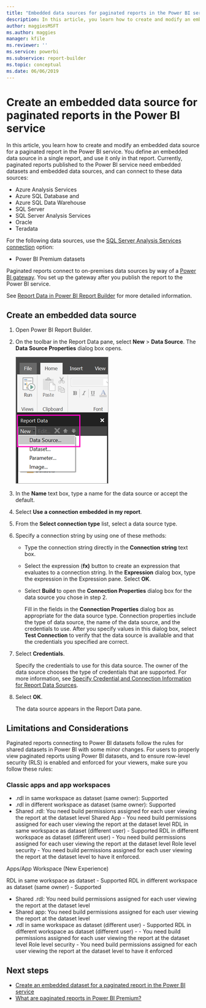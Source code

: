 ```yaml
---
title: "Embedded data sources for paginated reports in the Power BI service"
description: In this article, you learn how to create and modify an embedded data source in a paginated report in the Power BI service.
author: maggiesMSFT
ms.author: maggies
manager: kfile
ms.reviewer: ''
ms.service: powerbi
ms.subservice: report-builder
ms.topic: conceptual
ms.date: 06/06/2019
---
```


# Create an embedded data source for paginated reports in the Power BI service

In this article, you learn how to create and modify an embedded data source for a paginated report in the Power BI service. You define an embedded data source in a single report, and use it only in that report. Currently, paginated reports published to the Power BI service need embedded datasets and embedded data sources, and can connect to these data sources:

- Azure Analysis Services
- Azure SQL Database and 
- Azure SQL Data Warehouse
- SQL Server
- SQL Server Analysis Services
- Oracle 
- Teradata 

For the following data sources, use the [SQL Server Analysis Services connection](service-premium-connect-tools.md) option:

- Power BI Premium datasets

Paginated reports connect to on-premises data sources by way of a [Power BI gateway](service-gateway-getting-started.md). You set up the gateway after you publish the report to the Power BI service.

See [Report Data in Power BI Report Builder](report-builder-data.md) for more detailed information.

## Create an embedded data source
  
1. Open Power BI Report Builder.

1. On the toolbar in the Report Data pane, select **New** > **Data Source**. The **Data Source Properties** dialog box opens.

    ![New Data Source](media/paginated-reports-embedded-data-source/power-bi-paginated-new-data-source.png)
  
2.  In the **Name** text box, type a name for the data source or accept the default.  
  
3.  Select **Use a connection embedded in my report**.  
  
1.  From the **Select connection type** list, select a data source type. 

1.  Specify a connection string by using one of these methods:  
  
    -   Type the connection string directly in the **Connection string** text box. 
  
    -   Select the expression (**fx)** button to create an expression that evaluates to a connection string. In the **Expression** dialog box, type the expression in the Expression pane. Select **OK**. 
  
    -   Select **Build** to open the **Connection Properties** dialog box for the data source you chose in step 2.  
  
        Fill in the fields in the **Connection Properties** dialog box as appropriate for the data source type. Connection properties include the type of data source, the name of the data source, and the credentials to use. After you specify values in this dialog box, select **Test Connection** to verify that the data source is available and that the credentials you specified are correct.  
  
4.  Select **Credentials**.  
  
     Specify the credentials to use for this data source. The owner of the data source chooses the type of credentials that are supported. For more information, see [Specify Credential and Connection Information for Report Data Sources](https://docs.microsoft.com/sql/reporting-services/report-data/specify-credential-and-connection-information-for-report-data-sources).
  
5.  Select **OK**.  
  
     The data source appears in the Report Data pane.  
     
## Limitations and Considerations

Paginated reports connecting to Power BI datasets follow the rules for shared datasets in Power BI with some minor changes.  For users to properly view paginated reports using Power BI datasets, and to ensure  row-level security (RLS) is enabled and enforced for your viewers, make sure you follow these rules:

### Classic apps and app workspaces

- .rdl in same workspace as dataset (same owner): Supported
- .rdl in different workspace as dataset (same owner): Supported
- Shared .rdl: You need build permissions assigned for each user viewing the report at the dataset level
Shared App	- You need build permissions assigned for each user viewing the report at the dataset level
RDL in same workspace as dataset (different user)	- Supported
RDL in different workspace as dataset (different user)	- You need build permissions assigned for each user viewing the report at the dataset level
Role level security	- You need build permissions assigned for each user viewing the report at the dataset level to have it enforced.

Apps/App Workspace (New Experience)

RDL in same workspace as dataset - Supported
RDL in different workspace as dataset (same owner)	- Supported
- Shared .rdl: You need build permissions assigned for each user viewing the report at the dataset level
- Shared app: You need build permissions assigned for each user viewing the report at the dataset level
- .rdl in same workspace as dataset (different user) - Supported
RDL in different workspace as dataset (different user)	- - You need build permissions assigned for each user viewing the report at the dataset level
Role level security - You need build permissions assigned for each user viewing the report at the dataset level to have it enforced

## Next steps

- [Create an embedded dataset for a paginated report in the Power BI service](paginated-reports-create-embedded-dataset.md)
- [What are paginated reports in Power BI Premium?](paginated-reports-report-builder-power-bi.md)
